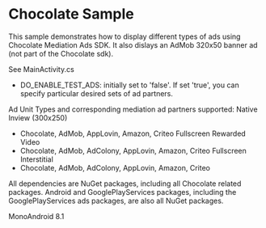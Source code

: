 Chocolate Sample
=================

This sample demonstrates how to display different types of ads using Chocolate Mediation Ads SDK.
It also dislays an AdMob 320x50 banner ad (not part of the Chocolate sdk).

See MainActivity.cs
  - DO_ENABLE_TEST_ADS: initially set to 'false'.  If set 'true', you can specify particular desired sets of ad partners.

Ad Unit Types and corresponding mediation ad partners supported:
Native Inview (300x250)
  - Chocolate, AdMob, AppLovin, Amazon, Criteo
Fullscreen Rewarded Video
  - Chocolate, AdMob, AdColony, AppLovin, Amazon, Criteo
Fullscreen Interstitial
  - Chocolate, AdMob, AdColony, AppLovin, Amazon, Criteo
  
All dependencies are NuGet packages, including all Chocolate related packages.  Android and GooglePlayServices packages, including the GooglePlayServices ads packages, are also all NuGet packages.

MonoAndroid 8.1



